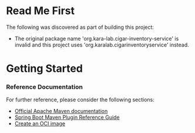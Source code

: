 # Read Me First
The following was discovered as part of building this project:

* The original package name 'org.kara-lab.cigar-inventory-service' is invalid and this project uses 'org.karalab.cigarinventoryservice' instead.

# Getting Started

### Reference Documentation
For further reference, please consider the following sections:

* [Official Apache Maven documentation](https://maven.apache.org/guides/index.html)
* [Spring Boot Maven Plugin Reference Guide](https://docs.spring.io/spring-boot/docs/2.4.2/maven-plugin/reference/html/)
* [Create an OCI image](https://docs.spring.io/spring-boot/docs/2.4.2/maven-plugin/reference/html/#build-image)

